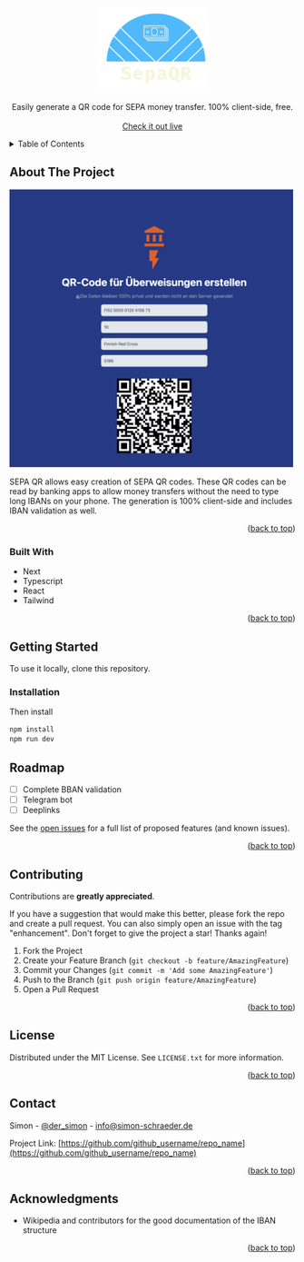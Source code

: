 <!-- PROJECT LOGO -->
<br />
<div align="center">
  <a href="https://github.com/c0dr/sepaqr">
    <img src="images/logo.png" width="200" height="150" alt="Logo">
  </a>

  <p align="center">
    Easily generate a QR code for SEPA money transfer. 100% client-side, free.
    <br />
    <br />
    <a href="https://sepaqr.de">Check it out live</a> 
  </p>
</div>



<!-- TABLE OF CONTENTS -->
<details>
  <summary>Table of Contents</summary>
  <ol>
    <li>
      <a href="#about-the-project">About The Project</a>
      <ul>
        <li><a href="#built-with">Built With</a></li>
      </ul>
    </li>
    <li>
      <a href="#getting-started">Getting Started</a>
      <ul>
        <li><a href="#installation">Installation</a></li>
      </ul>
    </li>
    <li><a href="#roadmap">Roadmap</a></li>
    <li><a href="#contributing">Contributing</a></li>
    <li><a href="#license">License</a></li>
    <li><a href="#contact">Contact</a></li>
    <li><a href="#acknowledgments">Acknowledgments</a></li>
  </ol>
</details>



<!-- ABOUT THE PROJECT -->
## About The Project

<img src="images/screenshot.png" width="500" alt="Logo">

SEPA QR allows easy creation of SEPA QR codes. These QR codes can be read by banking apps to allow money transfers without the need to type long IBANs on your phone.
The generation is 100% client-side and includes IBAN validation as well.


<p align="right">(<a href="#readme-top">back to top</a>)</p>



### Built With

* Next
* Typescript
* React
* Tailwind


<p align="right">(<a href="#readme-top">back to top</a>)</p>



<!-- GETTING STARTED -->
## Getting Started

To use it locally, clone this repository.
### Installation

Then install 
  ```sh
  npm install
  npm run dev
  ```
<!-- ROADMAP -->
## Roadmap

- [ ] Complete BBAN validation
- [ ] Telegram bot
- [ ] Deeplinks

See the [open issues](https://github.com/c0dr/sepaqr/issues) for a full list of proposed features (and known issues).

<p align="right">(<a href="#readme-top">back to top</a>)</p>



<!-- CONTRIBUTING -->
## Contributing

Contributions are  **greatly appreciated**.

If you have a suggestion that would make this better, please fork the repo and create a pull request. You can also simply open an issue with the tag "enhancement".
Don't forget to give the project a star! Thanks again!

1. Fork the Project
2. Create your Feature Branch (`git checkout -b feature/AmazingFeature`)
3. Commit your Changes (`git commit -m 'Add some AmazingFeature'`)
4. Push to the Branch (`git push origin feature/AmazingFeature`)
5. Open a Pull Request

<p align="right">(<a href="#readme-top">back to top</a>)</p>



<!-- LICENSE -->
## License

Distributed under the MIT License. See `LICENSE.txt` for more information.

<p align="right">(<a href="#readme-top">back to top</a>)</p>



<!-- CONTACT -->
## Contact

Simon - [@der_simon](https://twitter.com/der_simon) - info@simon-schraeder.de

Project Link: [https://github.com/github_username/repo_name](https://github.com/github_username/repo_name)

<p align="right">(<a href="#readme-top">back to top</a>)</p>



<!-- ACKNOWLEDGMENTS -->
## Acknowledgments

* Wikipedia and contributors for the good documentation of the IBAN structure

<p align="right">(<a href="#readme-top">back to top</a>)</p>

